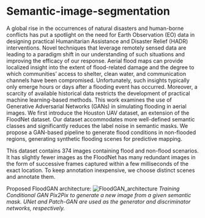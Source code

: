 # Semantic-image-segmentation

A global rise in the occurrences of natural disasters and human-borne conflicts has put a spotlight on the need for Earth Observation (EO) data in designing practical Humanitarian Assistance and Disaster Relief (HADR) interventions. Novel techniques that leverage remotely sensed data are leading to a paradigm shift in our understanding of such situations and improving the efficacy of our response. Aerial flood maps can provide localized insight into the extent of flood-related damage and the degree to which communities’ access to shelter, clean water, and communication channels have been compromised. Unfortunately, such insights typically only emerge hours or days after a flooding event has occurred. Moreover, a scarcity of available historical data restricts the development of practical machine learning-based methods. This work examines the use of Generative Adversarial Networks (GANs) in simulating flooding in aerial images. We first introduce the Houston UAV dataset, an extension of the FloodNet dataset. Our dataset accommodates more well-defined semantic classes and significantly reduces the label noise in semantic masks. We propose a GAN-based pipeline to generate flood conditions in non-flooded regions, generating synthetic flooding scenes for predictive mapping.

This dataset contains 374 images containing flood and non-flood scenarios. It has slightly fewer images as the FloodNet has many redundant images in the form of successive frames captured within a few milliseconds of the exact location. To keep annotation inexpensive, we choose distinct scenes and annotate them.

Proposed FloodGAN architecture:
![FloodGAN_architecture](https://user-images.githubusercontent.com/116564531/229504126-34220644-ca61-46ec-ad9c-b3092e148950.png)
*Training Conditional GAN Pix2Pix to generate a new image from a given semantic mask. UNet and Patch-GAN are used as the generator and discriminator networks, respectively.*
